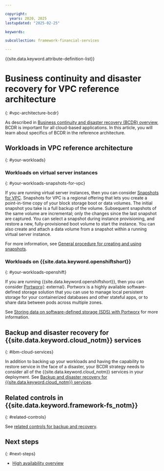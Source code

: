 ```yaml
---

copyright:
  years: 2020, 2025
lastupdated: "2025-02-25"

keywords:

subcollection: framework-financial-services

---
```


{{site.data.keyword.attribute-definition-list}}

# Business continuity and disaster recovery for VPC reference architecture
{: #vpc-architecture-bcdr}

As described in [Business continuity and disaster recovery (BCDR) overview](/docs/framework-financial-services?topic=framework-financial-services-shared-bcdr), BCDR is important for all cloud-based applications. In this article, you will learn about specifics of BCDR in the reference architecture.

## Workloads in VPC reference architecture
{: #your-workloads}

### Workloads on virtual server instances
{: #your-workloads-snapshots-for-vpc}

If you are running virtual server instances, then you can consider [Snapshots for VPC](/docs/vpc?topic=vpc-snapshots-vpc-about). Snapshots for VPC is a regional offering that lets you create a point-in-time copy of your block storage boot or data volumes. The initial snapshot you take is a full backup of the volume. Subsequent snapshots of the same volume are incremental; only the changes since the last snapshot are captured. You can select a snapshot during instance provisioning, and restore a new, fully-provisioned boot volume to start the instance. You can also create and attach a data volume from a snapshot within a running virtual server instance.

For more information, see [General procedure for creating and using snapshots](/docs/vpc?topic=vpc-snapshots-vpc-planning&interface=ui).

### Workloads on {{site.data.keyword.openshiftshort}}
{: #your-workloads-openshift}

If you are running {{site.data.keyword.openshiftshort}}, then you can consider [Portworx](https://portworx.com/products/portworx-enterprise//){: external}. Portworx is a highly available software-defined storage solution that you can use to manage local persistent storage for your containerized databases and other stateful apps, or to share data between pods across multiple zones.

See [Storing data on software-defined storage (SDS) with Portworx](/docs/openshift?topic=openshift-portworx) for more information.

## Backup and disaster recovery for {{site.data.keyword.cloud_notm}} services
{: #ibm-cloud-services}

In addition to backing up your workloads and having the capability to restore service in the face of a disaster, your BCDR strategy needs to consider all of the {{site.data.keyword.cloud_notm}} services in your deployment. See [Backup and disaster recovery for {{site.data.keyword.cloud_notm}} services](/docs/framework-financial-services?topic=framework-financial-services-shared-bcdr#ibm-cloud-services).

## Related controls in {{site.data.keyword.framework-fs_notm}}
{: #related-controls}

See [related controls for backup and recovery](/docs/framework-financial-services?topic=framework-financial-services-shared-bcdr#related-controls).

## Next steps
{: #next-steps}

- [High availability overview](/docs/framework-financial-services?topic=framework-financial-services-shared-high-availability)
